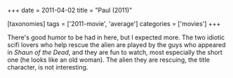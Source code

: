 +++
date = 2011-04-02
title = "Paul (2011)"

[taxonomies]
tags = ['2011-movie', 'average']
categories = ['movies']
+++

There\'s good humor to be had in here, but I expected more. The two
idiotic scifi lovers who help rescue the alien are played by the guys
who appeared in *Shaun of the Dead*, and they are fun to watch, most
especially the short one (he looks like an old woman). The alien they
are rescuing, the title character, is not interesting.

